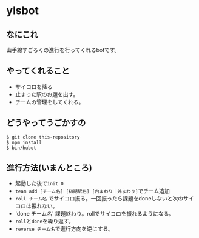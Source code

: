 # ylsbot
## なにこれ
山手線すごろくの進行を行ってくれるbotです。  

## やってくれること
- サイコロを降る
- 止まった駅のお題を出す。  
- チームの管理をしてくれる。  

## どうやってうごかすの
```
$ git clone this-repository
$ npm install
$ bin/hubot
```

## 進行方法(いまんところ)
- 起動した後で`init 0`
- `team add [チーム名] [初期駅名] [内まわり｜外まわり]`でチーム追加
- `roll チーム名` でサイコロ振る。一回振ったら課題をdoneしないと次のサイコロは振れない。
- 'done チーム名' 課題終わり。rollでサイコロを振れるようになる。  
- `roll`と`done`を繰り返す。
- `reverse チーム名`で進行方向を逆にする。

